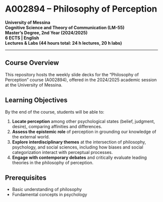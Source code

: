 # A002894 – Philosophy of Perception

**University of Messina**  
**Cognitive Science and Theory of Communication (LM-55)**  
**Master’s Degree, 2nd Year (2024/2025)**  
**6 ECTS | English**  
**Lectures & Labs (44 hours total: 24 h lectures, 20 h labs)**  
 

---

## Course Overview

This repository hosts the weekly slide decks for the “Philosophy of Perception” course (A002894), offered in the 2024/2025 academic session at the University of Messina.

## Learning Objectives

By the end of the course, students will be able to:

1. **Locate perception** among other psychological states (belief, judgment, desire), comparing affinities and differences.  
2. **Assess the epistemic role** of perception in grounding our knowledge of the external world.  
3. **Explore interdisciplinary themes** at the intersection of philosophy, psychology, and social sciences, including how biases and social categorization interact with perceptual processes.  
4. **Engage with contemporary debates** and critically evaluate leading theories in the philosophy of perception.

## Prerequisites

- Basic understanding of philosophy  
- Fundamental concepts in psychology

